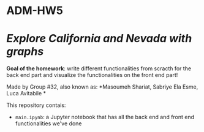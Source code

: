 # ADM-HW5 
# *Explore California and Nevada with graphs*
**Goal of the homework**: write different functionalities from scracth for the back end part and visualize the functionalities on the front end part!

Made by Group #32, also known as: *Masoumeh 
Shariat, Sabriye Ela Esme, Luca Avitabile *

This repository contais:
* `main.ipynb`: a Jupyter notebook that has all the back end and front end functionalities we've done

